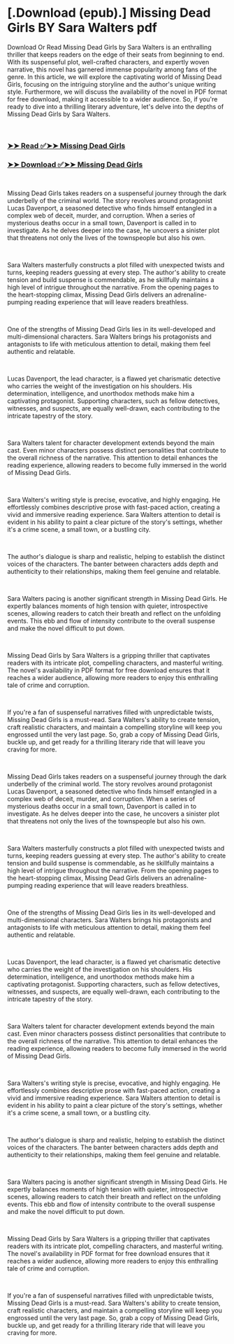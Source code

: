 # [.Download (epub).] Missing Dead Girls BY Sara  Walters pdf

<p>Download Or Read Missing Dead Girls by Sara  Walters is an enthralling thriller that keeps readers on the edge of their seats from beginning to end. With its suspenseful plot, well-crafted characters, and expertly woven narrative, this novel has garnered immense popularity among fans of the genre. In this article, we will explore the captivating world of Missing Dead Girls, focusing on the intriguing storyline and the author's unique writing style. Furthermore, we will discuss the availability of the novel in PDF format for free download, making it accessible to a wider audience. So, if you're ready to dive into a thrilling literary adventure, let's delve into the depths of Missing Dead Girls by Sara  Walters.</p>
<p>&nbsp;</p>

### [➤➤ Read ✅➤➤ Missing Dead Girls](https://pdf2worldwide.blogspot.com/id/59949225)

### [➤➤ Download ✅➤➤ Missing Dead Girls](https://pdf2worldwide.blogspot.com/id/59949225)

<p>&nbsp;</p>
<p>Missing Dead Girls takes readers on a suspenseful journey through the dark underbelly of the criminal world. The story revolves around protagonist Lucas Davenport, a seasoned detective who finds himself entangled in a complex web of deceit, murder, and corruption. When a series of mysterious deaths occur in a small town, Davenport is called in to investigate. As he delves deeper into the case, he uncovers a sinister plot that threatens not only the lives of the townspeople but also his own.</p>
<p>&nbsp;</p>
<p>Sara  Walters masterfully constructs a plot filled with unexpected twists and turns, keeping readers guessing at every step. The author's ability to create tension and build suspense is commendable, as he skillfully maintains a high level of intrigue throughout the narrative. From the opening pages to the heart-stopping climax, Missing Dead Girls delivers an adrenaline-pumping reading experience that will leave readers breathless.</p>
<p>&nbsp;</p>
<p>One of the strengths of Missing Dead Girls lies in its well-developed and multi-dimensional characters. Sara  Walters brings his protagonists and antagonists to life with meticulous attention to detail, making them feel authentic and relatable.</p>
<p>&nbsp;</p>
<p>Lucas Davenport, the lead character, is a flawed yet charismatic detective who carries the weight of the investigation on his shoulders. His determination, intelligence, and unorthodox methods make him a captivating protagonist. Supporting characters, such as fellow detectives, witnesses, and suspects, are equally well-drawn, each contributing to the intricate tapestry of the story.</p>
<p>&nbsp;</p>
<p>Sara  Walters talent for character development extends beyond the main cast. Even minor characters possess distinct personalities that contribute to the overall richness of the narrative. This attention to detail enhances the reading experience, allowing readers to become fully immersed in the world of Missing Dead Girls.</p>
<p>&nbsp;</p>
<p>Sara  Walters's writing style is precise, evocative, and highly engaging. He effortlessly combines descriptive prose with fast-paced action, creating a vivid and immersive reading experience. Sara  Walters attention to detail is evident in his ability to paint a clear picture of the story's settings, whether it's a crime scene, a small town, or a bustling city.</p>
<p>&nbsp;</p>
<p>The author's dialogue is sharp and realistic, helping to establish the distinct voices of the characters. The banter between characters adds depth and authenticity to their relationships, making them feel genuine and relatable.</p>
<p>&nbsp;</p>
<p>Sara  Walters pacing is another significant strength in Missing Dead Girls. He expertly balances moments of high tension with quieter, introspective scenes, allowing readers to catch their breath and reflect on the unfolding events. This ebb and flow of intensity contribute to the overall suspense and make the novel difficult to put down.</p>
<p>&nbsp;</p>
<p>Missing Dead Girls by Sara  Walters is a gripping thriller that captivates readers with its intricate plot, compelling characters, and masterful writing. The novel's availability in PDF format for free download ensures that it reaches a wider audience, allowing more readers to enjoy this enthralling tale of crime and corruption.</p>
<p>&nbsp;</p>
<p>If you're a fan of suspenseful narratives filled with unpredictable twists, Missing Dead Girls is a must-read. Sara  Walters's ability to create tension, craft realistic characters, and maintain a compelling storyline will keep you engrossed until the very last page. So, grab a copy of Missing Dead Girls, buckle up, and get ready for a thrilling literary ride that will leave you craving for more.</p>
<p>&nbsp;</p>
<p>Missing Dead Girls takes readers on a suspenseful journey through the dark underbelly of the criminal world. The story revolves around protagonist Lucas Davenport, a seasoned detective who finds himself entangled in a complex web of deceit, murder, and corruption. When a series of mysterious deaths occur in a small town, Davenport is called in to investigate. As he delves deeper into the case, he uncovers a sinister plot that threatens not only the lives of the townspeople but also his own.</p>
<p>&nbsp;</p>
<p>Sara  Walters masterfully constructs a plot filled with unexpected twists and turns, keeping readers guessing at every step. The author's ability to create tension and build suspense is commendable, as he skillfully maintains a high level of intrigue throughout the narrative. From the opening pages to the heart-stopping climax, Missing Dead Girls delivers an adrenaline-pumping reading experience that will leave readers breathless.</p>
<p>&nbsp;</p>
<p>One of the strengths of Missing Dead Girls lies in its well-developed and multi-dimensional characters. Sara  Walters brings his protagonists and antagonists to life with meticulous attention to detail, making them feel authentic and relatable.</p>
<p>&nbsp;</p>
<p>Lucas Davenport, the lead character, is a flawed yet charismatic detective who carries the weight of the investigation on his shoulders. His determination, intelligence, and unorthodox methods make him a captivating protagonist. Supporting characters, such as fellow detectives, witnesses, and suspects, are equally well-drawn, each contributing to the intricate tapestry of the story.</p>
<p>&nbsp;</p>
<p>Sara  Walters talent for character development extends beyond the main cast. Even minor characters possess distinct personalities that contribute to the overall richness of the narrative. This attention to detail enhances the reading experience, allowing readers to become fully immersed in the world of Missing Dead Girls.</p>
<p>&nbsp;</p>
<p>Sara  Walters's writing style is precise, evocative, and highly engaging. He effortlessly combines descriptive prose with fast-paced action, creating a vivid and immersive reading experience. Sara  Walters attention to detail is evident in his ability to paint a clear picture of the story's settings, whether it's a crime scene, a small town, or a bustling city.</p>
<p>&nbsp;</p>
<p>The author's dialogue is sharp and realistic, helping to establish the distinct voices of the characters. The banter between characters adds depth and authenticity to their relationships, making them feel genuine and relatable.</p>
<p>&nbsp;</p>
<p>Sara  Walters pacing is another significant strength in Missing Dead Girls. He expertly balances moments of high tension with quieter, introspective scenes, allowing readers to catch their breath and reflect on the unfolding events. This ebb and flow of intensity contribute to the overall suspense and make the novel difficult to put down.</p>
<p>&nbsp;</p>
<p>Missing Dead Girls by Sara  Walters is a gripping thriller that captivates readers with its intricate plot, compelling characters, and masterful writing. The novel's availability in PDF format for free download ensures that it reaches a wider audience, allowing more readers to enjoy this enthralling tale of crime and corruption.</p>
<p>&nbsp;</p>
<p>If you're a fan of suspenseful narratives filled with unpredictable twists, Missing Dead Girls is a must-read. Sara  Walters's ability to create tension, craft realistic characters, and maintain a compelling storyline will keep you engrossed until the very last page. So, grab a copy of Missing Dead Girls, buckle up, and get ready for a thrilling literary ride that will leave you craving for more.</p>
<p>&nbsp;</p>
